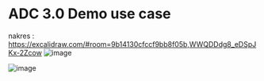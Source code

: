 # ADC 3.0 Demo use case  
nakres : 
https://excalidraw.com/#room=9b14130cfccf9bb8f05b,WWQDDdg8_eDSpJKx-2Zcow
![image](https://github.com/user-attachments/assets/3c29d1ed-efd6-4150-bd89-a67018da616f)

![image](https://github.com/user-attachments/assets/29633a93-dcf2-48e6-89b9-4e9eb831f8ef)







